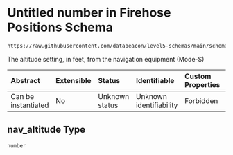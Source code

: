 # Untitled number in Firehose Positions Schema

```txt
https://raw.githubusercontent.com/databeacon/level5-schemas/main/schemas/firehose/positions.schema.json#/properties/nav_altitude
```

The altitude setting, in feet, from the navigation equipment (Mode-S)

| Abstract            | Extensible | Status         | Identifiable            | Custom Properties | Additional Properties | Access Restrictions | Defined In                                                                                 |
| :------------------ | :--------- | :------------- | :---------------------- | :---------------- | :-------------------- | :------------------ | :----------------------------------------------------------------------------------------- |
| Can be instantiated | No         | Unknown status | Unknown identifiability | Forbidden         | Allowed               | none                | [positions.schema.json\*](../../out/firehose/positions.schema.json "open original schema") |

## nav\_altitude Type

`number`

